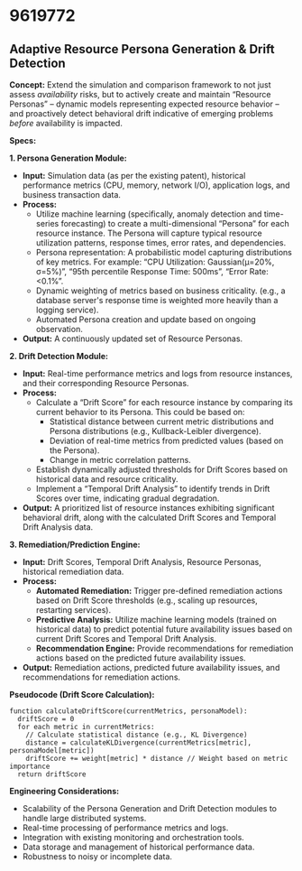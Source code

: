 # 9619772

## Adaptive Resource Persona Generation & Drift Detection

**Concept:** Extend the simulation and comparison framework to not just assess *availability* risks, but to actively create and maintain “Resource Personas” – dynamic models representing expected resource behavior – and proactively detect behavioral drift indicative of emerging problems *before* availability is impacted.

**Specs:**

**1. Persona Generation Module:**

*   **Input:**  Simulation data (as per the existing patent), historical performance metrics (CPU, memory, network I/O), application logs, and business transaction data.
*   **Process:**
    *   Utilize machine learning (specifically, anomaly detection and time-series forecasting) to create a multi-dimensional “Persona” for each resource instance.  The Persona will capture typical resource utilization patterns, response times, error rates, and dependencies.
    *   Persona representation:  A probabilistic model capturing distributions of key metrics.  For example:  “CPU Utilization: Gaussian(μ=20%, σ=5%)”, “95th percentile Response Time: 500ms”, “Error Rate: <0.1%”.
    *   Dynamic weighting of metrics based on business criticality.  (e.g., a database server's response time is weighted more heavily than a logging service).
    *   Automated Persona creation and update based on ongoing observation.
*   **Output:** A continuously updated set of Resource Personas.

**2. Drift Detection Module:**

*   **Input:** Real-time performance metrics and logs from resource instances, and their corresponding Resource Personas.
*   **Process:**
    *   Calculate a “Drift Score” for each resource instance by comparing its current behavior to its Persona.  This could be based on:
        *   Statistical distance between current metric distributions and Persona distributions (e.g., Kullback-Leibler divergence).
        *   Deviation of real-time metrics from predicted values (based on the Persona).
        *   Change in metric correlation patterns.
    *   Establish dynamically adjusted thresholds for Drift Scores based on historical data and resource criticality.
    *   Implement a “Temporal Drift Analysis” to identify trends in Drift Scores over time, indicating gradual degradation.
*   **Output:** A prioritized list of resource instances exhibiting significant behavioral drift, along with the calculated Drift Scores and Temporal Drift Analysis data.

**3. Remediation/Prediction Engine:**

*   **Input:** Drift Scores, Temporal Drift Analysis, Resource Personas, historical remediation data.
*   **Process:**
    *   **Automated Remediation:** Trigger pre-defined remediation actions based on Drift Score thresholds (e.g., scaling up resources, restarting services).
    *   **Predictive Analysis:**  Utilize machine learning models (trained on historical data) to predict potential future availability issues based on current Drift Scores and Temporal Drift Analysis.
    *   **Recommendation Engine:**  Provide recommendations for remediation actions based on the predicted future availability issues.
*   **Output:** Remediation actions, predicted future availability issues, and recommendations for remediation actions.

**Pseudocode (Drift Score Calculation):**

```
function calculateDriftScore(currentMetrics, personaModel):
  driftScore = 0
  for each metric in currentMetrics:
    // Calculate statistical distance (e.g., KL Divergence)
    distance = calculateKLDivergence(currentMetrics[metric], personaModel[metric])
    driftScore += weight[metric] * distance // Weight based on metric importance
  return driftScore
```

**Engineering Considerations:**

*   Scalability of the Persona Generation and Drift Detection modules to handle large distributed systems.
*   Real-time processing of performance metrics and logs.
*   Integration with existing monitoring and orchestration tools.
*   Data storage and management of historical performance data.
*   Robustness to noisy or incomplete data.